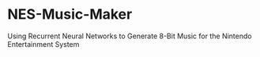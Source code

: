 # NES-Music-Maker
Using Recurrent Neural Networks to Generate 8-Bit Music for the Nintendo Entertainment System
